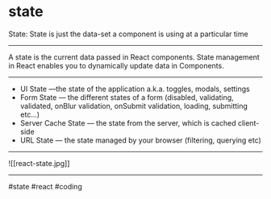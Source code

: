 # state
State: State is just the data-set a component is using at a particular time
***
A state is the current data passed in React components. State management in React enables you to dynamically update data in Components.
***
-   UI State —the state of the application a.k.a. toggles, modals, settings
-   Form State — the different states of a form (disabled, validating, validated, onBlur validation, onSubmit validation, loading, submitting etc…)
-   Server Cache State — the state from the server, which is cached client-side
-   URL State — the state managed by your browser (filtering, querying etc)
***
![[react-state.jpg]]
***

#state #react #coding 

